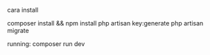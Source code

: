cara install

composer install && npm install
php artisan key:generate
php artisan migrate



running:
composer run dev
